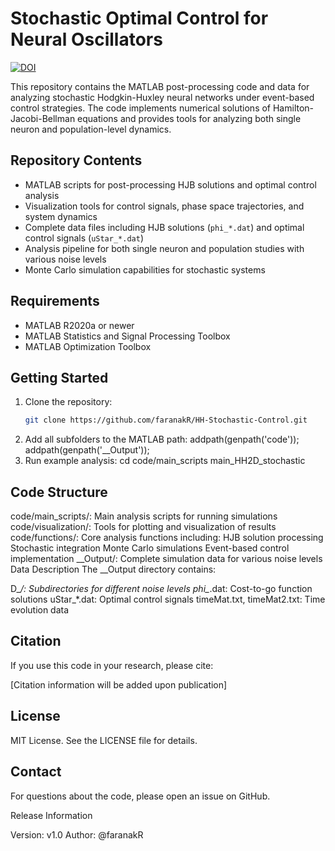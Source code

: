 # Stochastic Optimal Control for Neural Oscillators

[![DOI](https://zenodo.org/badge/881074337.svg)](https://doi.org/10.5281/zenodo.14015304)

This repository contains the MATLAB post-processing code and data for analyzing stochastic Hodgkin-Huxley neural networks under event-based control strategies. The code implements numerical solutions of Hamilton-Jacobi-Bellman equations and provides tools for analyzing both single neuron and population-level dynamics.

## Repository Contents

- MATLAB scripts for post-processing HJB solutions and optimal control analysis
- Visualization tools for control signals, phase space trajectories, and system dynamics
- Complete data files including HJB solutions (`phi_*.dat`) and optimal control signals (`uStar_*.dat`)
- Analysis pipeline for both single neuron and population studies with various noise levels
- Monte Carlo simulation capabilities for stochastic systems

## Requirements

- MATLAB R2020a or newer
- MATLAB Statistics and Signal Processing Toolbox
- MATLAB Optimization Toolbox

## Getting Started

1. Clone the repository:
   ```bash
   git clone https://github.com/faranakR/HH-Stochastic-Control.git
2. Add all subfolders to the MATLAB path:
addpath(genpath('code'));
addpath(genpath('__Output'));
3. Run example analysis:
cd code/main_scripts
main_HH2D_stochastic

## Code Structure

code/main_scripts/: Main analysis scripts for running simulations
code/visualization/: Tools for plotting and visualization of results
code/functions/: Core analysis functions including:
HJB solution processing
Stochastic integration
Monte Carlo simulations
Event-based control implementation
__Output/: Complete simulation data for various noise levels
Data Description
The __Output directory contains:

D_*/: Subdirectories for different noise levels
phi_*.dat: Cost-to-go function solutions
uStar_*.dat: Optimal control signals
timeMat.txt, timeMat2.txt: Time evolution data

## Citation
If you use this code in your research, please cite:

[Citation information will be added upon publication]
## License
MIT License. See the LICENSE file for details.

## Contact
For questions about the code, please open an issue on GitHub.

Release Information

Version: v1.0
Author: @faranakR


